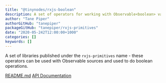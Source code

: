 ```yaml
---
title: "@tinynodes/rxjs-boolean"
description: A set of operators for working with Observable<boolean> values
author: "Tane Piper"
authorGitHub: "tanepiper"
packageGitHub: "tanepiper/rxjs-primitives"
date: "2020-05-242T12:00:00+1000"
categories: []
keywords: []
---
```


A set of libraries published under the `rxjs-primitives` name - these operators can be used with Observable sources
and used to do boolean operations.

[README.md](https://github.com/tanepiper/rxjs-primitives/blob/master/README.md)
[API Documentation](https://tanepiper.github.io/rxjs-primitives/modules/boolean.html)
